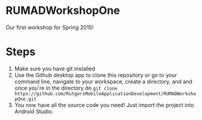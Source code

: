 # RUMADWorkshopOne
Our first workshop for Spring 2015!


Steps
======

1. Make sure you have git installed
2. Use the Github desktop app to clone this repository or go to your command line, navigate to your workspace, create a directory, and
  and once you're in the directory do `git clone https://github.com/RutgersMobileApplicationDevelopment/RUMADWorkshopOne.git`
3. You now have all the source code you need! Just import the project into Android Studio. 
